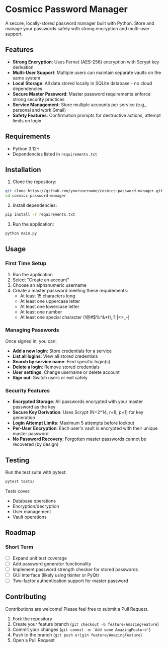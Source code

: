 # Cosmicc Password Manager

A secure, locally-stored password manager built with Python. Store and manage your passwords safely with strong encryption and multi-user support.

## Features

- **Strong Encryption**: Uses Fernet (AES-256) encryption with Scrypt key derivation
- **Multi-User Support**: Multiple users can maintain separate vaults on the same system
- **Local Storage**: All data stored locally in SQLite database - no cloud dependencies
- **Secure Master Password**: Master password requirements enforce strong security practices
- **Service Management**: Store multiple accounts per service (e.g., personal and work Gmail)
- **Safety Features**: Confirmation prompts for destructive actions, attempt limits on login

## Requirements

- Python 3.12+
- Dependencies listed in `requirements.txt`

## Installation

1. Clone the repository:
```bash
git clone https://github.com/yourusername/cosmicc-password-manager.git
cd cosmicc-password-manager
```

2. Install dependencies:
```bash
pip install -r requirements.txt
```

3. Run the application:
```bash
python main.py
```

## Usage

### First Time Setup

1. Run the application
2. Select "Create an account"
3. Choose an alphanumeric username
4. Create a master password meeting these requirements:
   - At least 15 characters long
   - At least one uppercase letter
   - At least one lowercase letter
   - At least one number
   - At least one special character (!@#$%^&*(),.?:|<>_-)

### Managing Passwords

Once signed in, you can:

- **Add a new login**: Store credentials for a service
- **List all logins**: View all stored credentials
- **Search by service name**: Find specific login(s)
- **Delete a login**: Remove stored credentials
- **User settings**: Change username or delete account
- **Sign out**: Switch users or exit safely

### Security Features

- **Encrypted Storage**: All passwords encrypted with your master password as the key
- **Secure Key Derivation**: Uses Scrypt (N=2^14, r=8, p=1) for key generation
- **Login Attempt Limits**: Maximum 5 attempts before lockout
- **Per-User Encryption**: Each user's vault is encrypted with their unique master password
- **No Password Recovery**: Forgotten master passwords cannot be recovered (by design)

## Testing

Run the test suite with pytest:

```bash
pytest tests/
```

Tests cover:
- Database operations
- Encryption/decryption
- User management
- Vault operations

## Roadmap

### Short Term
- [ ] Expand unit test coverage
- [ ] Add password generator functionality
- [ ] Implement password strength checker for stored passwords
- [ ] GUI interface (likely using tkinter or PyQt)
- [ ] Two-factor authentication support for master password

## Contributing

Contributions are welcome! Please feel free to submit a Pull Request.

1. Fork the repository
2. Create your feature branch (`git checkout -b feature/AmazingFeature`)
3. Commit your changes (`git commit -m 'Add some AmazingFeature'`)
4. Push to the branch (`git push origin feature/AmazingFeature`)
5. Open a Pull Request
